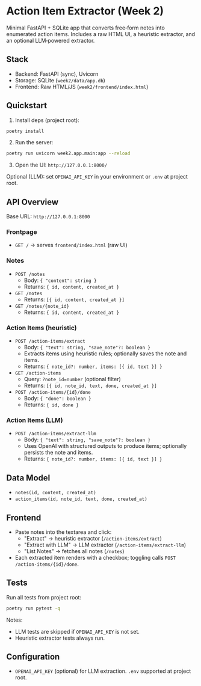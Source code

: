 # Action Item Extractor (Week 2)

Minimal FastAPI + SQLite app that converts free‑form notes into enumerated action items. Includes a raw HTML UI, a heuristic extractor, and an optional LLM‑powered extractor.

## Stack
- Backend: FastAPI (sync), Uvicorn
- Storage: SQLite (`week2/data/app.db`)
- Frontend: Raw HTML/JS (`week2/frontend/index.html`)

## Quickstart
1) Install deps (project root):
```bash
poetry install
```
2) Run the server:
```bash
poetry run uvicorn week2.app.main:app --reload
```
3) Open the UI: `http://127.0.0.1:8000/`

Optional (LLM): set `OPENAI_API_KEY` in your environment or `.env` at project root.

## API Overview

Base URL: `http://127.0.0.1:8000`

### Frontpage
- `GET /` → serves `frontend/index.html` (raw UI)

### Notes
- `POST /notes`
  - Body: `{ "content": string }`
  - Returns: `{ id, content, created_at }`
- `GET /notes`
  - Returns: `[{ id, content, created_at }]`
- `GET /notes/{note_id}`
  - Returns: `{ id, content, created_at }`

### Action Items (heuristic)
- `POST /action-items/extract`
  - Body: `{ "text": string, "save_note"?: boolean }`
  - Extracts items using heuristic rules; optionally saves the note and items.
  - Returns: `{ note_id?: number, items: [{ id, text }] }`
- `GET /action-items`
  - Query: `?note_id=number` (optional filter)
  - Returns: `[{ id, note_id, text, done, created_at }]`
- `POST /action-items/{id}/done`
  - Body: `{ "done": boolean }`
  - Returns: `{ id, done }`

### Action Items (LLM)
- `POST /action-items/extract-llm`
  - Body: `{ "text": string, "save_note"?: boolean }`
  - Uses OpenAI with structured outputs to produce items; optionally persists the note and items.
  - Returns: `{ note_id?: number, items: [{ id, text }] }`

## Data Model
- `notes(id, content, created_at)`
- `action_items(id, note_id, text, done, created_at)`

## Frontend
- Paste notes into the textarea and click:
  - "Extract" → heuristic extractor (`/action-items/extract`)
  - "Extract with LLM" → LLM extractor (`/action-items/extract-llm`)
  - "List Notes" → fetches all notes (`/notes`)
- Each extracted item renders with a checkbox; toggling calls `POST /action-items/{id}/done`.

## Tests
Run all tests from project root:
```bash
poetry run pytest -q
```
Notes:
- LLM tests are skipped if `OPENAI_API_KEY` is not set.
- Heuristic extractor tests always run.

## Configuration
- `OPENAI_API_KEY` (optional) for LLM extraction. `.env` supported at project root.

